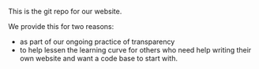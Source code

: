 This is the git repo for our website.

We provide this for two reasons:
- as part of our ongoing practice of transparency
- to help lessen the learning curve for others who need help writing their own website and want a code base to start with.
